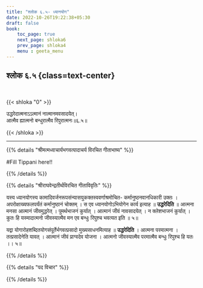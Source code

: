 ```yaml
---
title: "श्लोक ६.५- ध्यानयोग"
date: 2022-10-26T19:22:38+05:30
draft: false
book:
    toc_page: true
    next_page: shloka6
    prev_page: shloka4
    menu : geeta_menu
---
```




## श्लोक ६.५ {class=text-center}

<br/>

{{< shloka  "0"  >}}

उद्धरेदात्मनाऽऽत्मानं नात्मानमवसादयेत्।  
आत्मैव ह्यात्मनो बन्धुरात्मैव रिपुरात्मनः॥६.५॥

{{< /shloka >}}

---


{{% details "श्रीमत्मध्वाचार्यभगवत्पादाचर्य विरचित  गीताभाष्य" %}}

#Fill  Tippani here!!

{{% /details %}}



{{% details "श्रीराघवेन्द्रतीर्थविरचित गीताविवृतिः" %}}

यस्य ध्यानयोगस्य 
कामादिवर्जनरूपसंन्यासयुकक्तस्ववर्णाश्रमोचित-
कर्मानुष्ठनवानधिकारी उक्तः । अपरोक्षाख्यफलपर्यंतं 
कर्मानुष्ठानं चोक्तम्‌ । स एव ध्यानयोगोऽभियोगेन कार्य 
इत्याह ॥ **उद्धरेदिति** ॥ आत्मना मनसा 
आत्मानं जीवमुद्धरेत्‌ । पुमर्थभाजनं कुर्यात्‌ । आत्मानं 
जीवं नावसादयेत्‌ । न क्लेशभाजनं कुर्यात्‌ । कुतः हि 
यस्मादात्मनो जीवस्यात्मैव मन एव
बन्धुः रिपुश्च भवत्यत इति ॥ ५॥   

यद्वा योगारोहशब्दितयोगसंपूर्तेर्भगवत्प्रसादो
मुख्यसाधनमित्याह ॥ **उद्धरेदिति** । 
आत्मना परमात्मना । तत्प्रसादेनेति
यावत्‌ । आत्मानं जीवं प्राग्वदेव योजना । 
आत्मनो जीवस्यात्मैव परमात्मैव
बन्धुः रिपुश्च हि यतः ।। ५॥

{{% /details %}}



{{% details "पद विचार" %}}


{{% /details %}}

